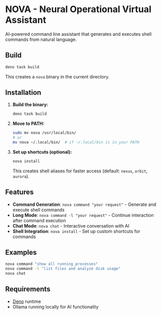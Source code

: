 # NOVA - Neural Operational Virtual Assistant

AI-powered command line assistant that generates and executes shell commands
from natural language.

## Build

```bash
deno task build
```

This creates a `nova` binary in the current directory.

## Installation

1. **Build the binary:**
   ```bash
   deno task build
   ```

2. **Move to PATH:**
   ```bash
   sudo mv nova /usr/local/bin/
   # or
   mv nova ~/.local/bin/  # if ~/.local/bin is in your PATH
   ```

3. **Set up shortcuts (optional):**
   ```bash
   nova install
   ```
   This creates shell aliases for faster access (default: `nexus`, `orbit`,
   `aurora`).

## Features

- **Command Generation**: `nova command "your request"` - Generate and execute
  shell commands
- **Long Mode**: `nova command -l "your request"` - Continue interaction after
  command execution
- **Chat Mode**: `nova chat` - Interactive conversation with AI
- **Shell Integration**: `nova install` - Set up custom shortcuts for commands

## Examples

```bash
nova command "show all running processes"
nova command -l "list files and analyze disk usage"
nova chat
```

## Requirements

- [Deno](https://deno.land/) runtime
- Ollama running locally for AI functionality
